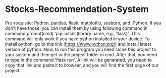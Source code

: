 # Stocks-Recommendation-System
Pre-requisite: Python, pandas, flask, matplotlib, seaborn, and IPython.
If you don't have those, you can install them by using following command in command prompt(cmd) 'pip install (library name, e.g., flask)'. This command will only work if you have python installed in your device. To install python, go to this link (https://www.python.org/) and install latest version of python. 
Now, to run this program you need clone this project to your system and then get to the project folder in cmd. After that, you need to type in the command 'flask run'. A link will be generated, you need to copy that link and paste it to browser, and you will find the first page of our project. 
